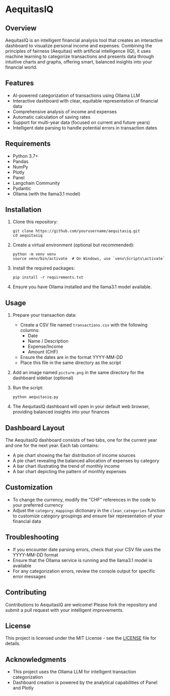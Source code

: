 # AequitasIQ

## Overview

AequitasIQ is an intelligent financial analysis tool that creates an interactive dashboard to visualize personal income and expenses. Combining the principles of fairness (Aequitas) with artificial intelligence (IQ), it uses machine learning to categorize transactions and presents data through intuitive charts and graphs, offering smart, balanced insights into your financial world.

## Features

- AI-powered categorization of transactions using Ollama LLM
- Interactive dashboard with clear, equitable representation of financial data
- Comprehensive analysis of income and expenses
- Automatic calculation of saving rates
- Support for multi-year data (focused on current and future years)
- Intelligent date parsing to handle potential errors in transaction dates

## Requirements

- Python 3.7+
- Pandas
- NumPy
- Plotly
- Panel
- Langchain Community
- Pydantic
- Ollama (with the llama3.1 model)

## Installation

1. Clone this repository:
   ```
   git clone https://github.com/yourusername/aequitasiq.git
   cd aequitasiq
   ```

2. Create a virtual environment (optional but recommended):
   ```
   python -m venv venv
   source venv/bin/activate  # On Windows, use `venv\Scripts\activate`
   ```

3. Install the required packages:
   ```
   pip install -r requirements.txt
   ```

4. Ensure you have Ollama installed and the llama3.1 model available.

## Usage

1. Prepare your transaction data:
   - Create a CSV file named `transactions.csv` with the following columns:
     - Date
     - Name / Description
     - Expense/Income
     - Amount (CHF)
   - Ensure the dates are in the format YYYY-MM-DD
   - Place this file in the same directory as the script

2. Add an image named `picture.png` in the same directory for the dashboard sidebar (optional)

3. Run the script:
   ```
   python aequitasiq.py
   ```

4. The AequitasIQ dashboard will open in your default web browser, providing balanced insights into your finances

## Dashboard Layout

The AequitasIQ dashboard consists of two tabs, one for the current year and one for the next year. Each tab contains:

- A pie chart showing the fair distribution of income sources
- A pie chart revealing the balanced allocation of expenses by category
- A bar chart illustrating the trend of monthly income
- A bar chart depicting the pattern of monthly expenses

## Customization

- To change the currency, modify the "CHF" references in the code to your preferred currency
- Adjust the `category_mappings` dictionary in the `clean_categories` function to customize category groupings and ensure fair representation of your financial data

## Troubleshooting

- If you encounter date parsing errors, check that your CSV file uses the YYYY-MM-DD format
- Ensure that the Ollama service is running and the llama3.1 model is available
- For any categorization errors, review the console output for specific error messages

## Contributing

Contributions to AequitasIQ are welcome! Please fork the repository and submit a pull request with your intelligent improvements.

## License

This project is licensed under the MIT License - see the [LICENSE](LICENSE) file for details.

## Acknowledgments

- This project uses the Ollama LLM for intelligent transaction categorization
- Dashboard creation is powered by the analytical capabilities of Panel and Plotly

